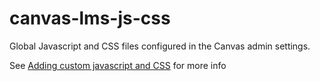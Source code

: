 # canvas-lms-js-css
Global Javascript and CSS files configured in the Canvas admin settings.

See [Adding custom javascript and CSS](https://guides.instructure.com/m/4214/l/41896-how-do-i-add-custom-javascript-and-css-files-to-my-account) for more info
